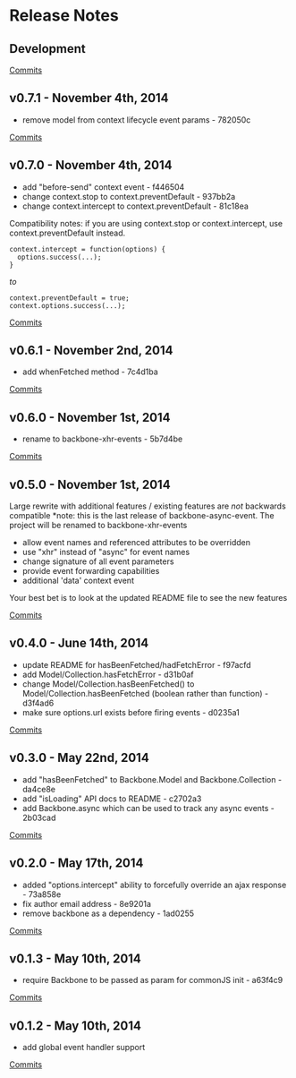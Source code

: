 # Release Notes

## Development

[Commits](https://github.com/jhudson8/backbone-xhr-events/compare/v0.7.1...master)

## v0.7.1 - November 4th, 2014
- remove model from context lifecycle event params - 782050c


[Commits](https://github.com/jhudson8/backbone-xhr-events/compare/v0.7.0...v0.7.1)

## v0.7.0 - November 4th, 2014
- add "before-send" context event - f446504
- change context.stop to context.preventDefault - 937bb2a
- change context.intercept to context.preventDefault - 81c18ea

Compatibility notes:
if you are using context.stop or context.intercept, use context.preventDefault instead.
```
context.intercept = function(options) {
  options.success(...);
}
```
*to*

```
context.preventDefault = true;
context.options.success(...);

```

[Commits](https://github.com/jhudson8/backbone-xhr-events/compare/v0.6.1...v0.7.0)

## v0.6.1 - November 2nd, 2014
- add whenFetched method - 7c4d1ba


[Commits](https://github.com/jhudson8/backbone-xhr-events/compare/v0.6.0...v0.6.1)

## v0.6.0 - November 1st, 2014
- rename to backbone-xhr-events - 5b7d4be

[Commits](https://github.com/jhudson8/backbone-async-event/compare/v0.5.0...v0.6.0)

## v0.5.0 - November 1st, 2014
Large rewrite with additional features / existing features are *not* backwards compatible
*note: this is the last release of backbone-async-event.  The project will be renamed to backbone-xhr-events

- allow event names and referenced attributes to be overridden
- use "xhr" instead of "async" for event names
- change signature of all event parameters
- provide event forwarding capabilities
- additional 'data' context event

Your best bet is to look at the updated README file to see the new features

[Commits](https://github.com/jhudson8/backbone-async-event/compare/v0.4.0...v0.5.0)

## v0.4.0 - June 14th, 2014
- update README for hasBeenFetched/hadFetchError - f97acfd
- add Model/Collection.hasFetchError - d31b0af
- change Model/Collection.hasBeenFetched() to Model/Collection.hasBeenFetched (boolean rather than function) - d3f4ad6
- make sure options.url exists before firing events - d0235a1

[Commits](https://github.com/jhudson8/backbone-async-event/compare/v0.3.0...v0.4.0)

## v0.3.0 - May 22nd, 2014
- add "hasBeenFetched" to Backbone.Model and Backbone.Collection - da4ce8e
- add "isLoading" API docs to README - c2702a3
- add Backbone.async which can be used to track any async events - 2b03cad

[Commits](https://github.com/jhudson8/backbone-async-event/compare/v0.2.0...v0.3.0)

## v0.2.0 - May 17th, 2014
- added "options.intercept" ability to forcefully override an ajax response - 73a858e
- fix author email address - 8e9201a
- remove backbone as a dependency - 1ad0255

[Commits](https://github.com/jhudson8/backbone-async-event/compare/v0.1.3...v0.2.0)

## v0.1.3 - May 10th, 2014
- require Backbone to be passed as param for commonJS init - a63f4c9

[Commits](https://github.com/jhudson8/backbone-async-event/compare/v0.1.2...v0.1.3)

## v0.1.2 - May 10th, 2014
- add global event handler support

[Commits](https://github.com/jhudson8/backbone-async-event/compare/8ebf705...v0.1.2)

